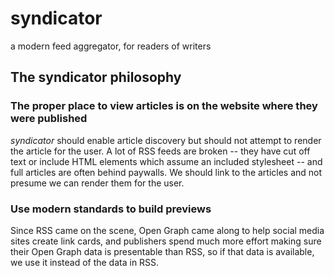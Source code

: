 
# syndicator

a modern feed aggregator, for readers of writers

## The syndicator philosophy

### The proper place to view articles is on the website where they were published

*syndicator* should enable article discovery but should not attempt to
render the article for the user. A lot of RSS feeds are broken --
they have cut off text or include HTML elements which assume an
included stylesheet -- and full articles are often behind paywalls.
We should link to the articles and not presume we can render them
for the user.

### Use modern standards to build previews

Since RSS came on the scene, Open Graph came along to help social media
sites create link cards, and publishers spend much more effort making sure
their Open Graph data is presentable than RSS, so if that data is available,
we use it instead of the data in RSS.

